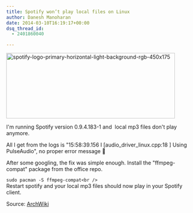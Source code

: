 ```yaml
---
title: Spotify won’t play local files on Linux
author: Danesh Manoharan
date: 2014-03-10T16:19:17+00:00
dsq_thread_id:
  - 2401860040

---
```

<a href="/posts/install-spotify-client-arch-linux/spotify-logo-primary-horizontal-light-background-rgb-450x175/" rel="attachment wp-att-3411"><img loading="lazy" class="alignnone size-full wp-image-3411" alt="spotify-logo-primary-horizontal-light-background-rgb-450x175" src="/wp-content/uploads/2014/01/spotify-logo-primary-horizontal-light-background-rgb-450x175.jpg" width="450" height="175" /></a>

I'm running Spotify version 0.9.4.183-1 and  local mp3 files don't play anymore.

All I get from the logs is "15:58:39.156 I [audio\_driver\_linux.cpp:18 ] Using PulseAudio", no proper error message 🙁

After some googling, the fix was simple enough. Install the "ffmpeg-compat" package from the office repo.

`sudo pacman -S ffmpeg-compat<br />
`  
Restart spotify and your local mp3 files should now play in your Spotify client.

Source: [ArchWiki][1]

 [1]: https://wiki.archlinux.org/index.php/spotify#Spotify_won.27t_play_local_files